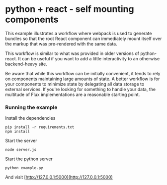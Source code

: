 python + react - self mounting components
=========================================

This example illustrates a workflow where webpack is used to generate bundles so that the root React
component can immediately mount itself over the markup that was pre-rendered with the same data.

This workflow is similar to what was provided in older versions of python-react. It can be useful
if you want to add a little interactivity to an otherwise backend-heavy site.

Be aware that while this workflow can be initially convenient, it tends to rely on components maintaining
large amounts of state. A better workflow is for your components to minimize state by delegating all
data storage to external services. If you're looking for something to handle your data, the multitude
of Flux implementations are a reasonable starting point.


### Running the example

Install the dependencies

```
pip install -r requirements.txt
npm install
```

Start the server

```
node server.js
```

Start the python server

```
python example.py
```

And visit [http://127.0.0.1:5000](http://127.0.0.1:5000)